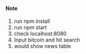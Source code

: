 
#### Note
1. run npm install
2. run npm start
3. check localhost:8080
4. Input bitcoin and hit search
5. would show news table
